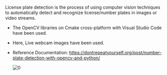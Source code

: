 
License plate detection is the process of using computer vision techniques to automatically detect and recognize license/number plates in images or video streams.

- The OpenCV libraries on Cmake cross-platform with Visual Studio Code have been used.
- Here, Live webcam images have been used.

- Reference Documentation: https://dontrepeatyourself.org/post/number-plate-detection-with-opencv-and-python/
 

   ![0](https://github.com/abulzunayed/C_plus_plus_Projects/assets/122612945/5bb6887d-8db7-45f9-8855-b8184a43a351)
